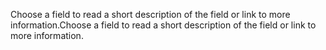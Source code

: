 <span data-ttu-id="bd530-101">Choose a field to read a short description of the field or link to more information.</span><span class="sxs-lookup"><span data-stu-id="bd530-101">Choose a field to read a short description of the field or link to more information.</span></span>
